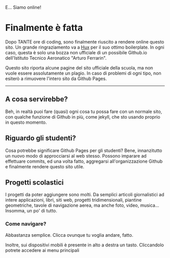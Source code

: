 E... Siamo online!

# Finalmente è fatta

Dopo TANTE ore di coding, sono finalmente riuscito a rendere online questo sito. Un grande ringraziamento va a <a href="https://github.com/Huxpro">Hux</a> per il suo ottimo boilerplate. 
In ogni caso, questa è solo una bozza non ufficiale di un possibile Github.io dell'Istituto Tecnico Aeronatico "Arturo Ferrarin".

Questo sito riporta alcune pagine del sito ufficiale della scuola, ma non vuole essere assolutamente un plagio. In caso di problemi di ogni tipo, non esiterò a rimuovere l'intero sito da Github Pages.

---

## A cosa servirebbe?

Beh, in realtà puoi fare (quasi) ogni cosa tu possa fare con un normale sito, con qualche funzione di Github in più, come jekyll, che sto usando proprio in questo momento.

## Riguardo gli studenti?

Cosa potrebbe significare Github Pages per gli studenti? Bene, innanzitutto un nuovo modo di approcciarsi al web stesso. Possono imparare ad effettuare commits, ed una volta fatto, aggregarsi all'organizzazione Github e finalmente rendere questo sito utile.

## Progetti scolastici

I progetti da poter aggiungere sono molti. Da semplici articoli giornalistici ad intere applicazioni, libri, siti web, progetti tridimensionali, piantine geometriche, tavole di navigazione aerea, ma anche foto, video, musica... Insomma, un po' di tutto.

### Come navigare?

Abbastanza semplice. Clicca ovunque tu voglia andare, fatto.

Inoltre, sui dispositivi mobili è presente in alto a destra un tasto. Cliccandolo potrete accedere ai menu principali